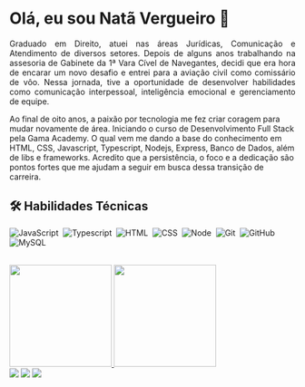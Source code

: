 
<h1>Olá, eu sou Natã Vergueiro 👋</h1>
<p align="justify">
Graduado em Direito, atuei nas áreas Jurídicas, Comunicação e Atendimento de diversos setores. Depois de alguns anos trabalhando na assesoria de Gabinete da 1ª Vara Cível de Navegantes, decidi que era hora de encarar um novo desafio e entrei para a aviação civil como comissário de vôo. Nessa jornada, tive a oportunidade de desenvolver habilidades como comunicação interpessoal, inteligência emocional e gerenciamento de equipe. 

Ao final de oito anos, a paixão por tecnologia me fez criar coragem para mudar novamente de área. Iniciando o curso de Desenvolvimento Full Stack pela Gama Academy. O qual vem me dando a base do conhecimento em HTML, CSS, Javascript, Typescript, Nodejs, Express, Banco de Dados, além de libs e frameworks. Acredito que a persistência, o foco e a dedicação são pontos fortes que me ajudam a seguir em busca dessa transição de carreira.
</p>

<div>
  <h2>🛠 Habilidades Técnicas</h2>

![JavaScript](https://img.shields.io/badge/-JavaScript-05122A?style=flat&logo=javascript)&nbsp;
![Typescript](https://img.shields.io/badge/-Typescript-05122A?style=flat&logo=typescript)&nbsp;
![HTML](https://img.shields.io/badge/-HTML-05122A?style=flat&logo=HTML5)&nbsp;
![CSS](https://img.shields.io/badge/-CSS-05122A?style=flat&logo=CSS3&logoColor=1572B6)&nbsp;
![Node](https://img.shields.io/badge/-Node-05122A?style=flat&logo=node.js)&nbsp;
![Git](https://img.shields.io/badge/-Git-05122A?style=flat&logo=git)&nbsp;
![GitHub](https://img.shields.io/badge/-GitHub-05122A?style=flat&logo=github)&nbsp;
![MySQL](https://img.shields.io/badge/-MySQL-05122A?style=flat&logo=mysql)

<br>
</div>

<div>
  <a href="https://github.com/DEVergueiro">
    <img height="180em"
      src="https://github-readme-stats.vercel.app/api?username=DEVergueiro&show_icons=true&theme=dracula&include_all_commits=true&count_private=true" />
    <img height="180em"
      src="https://github-readme-stats.vercel.app/api/top-langs/?username=DEVergueiro&layout=compact&langs_count=7&theme=dracula" />
</div>
 
<div> 
  <a href="https://instagram.com/n.vergueiro" target="_blank"><img src="https://img.shields.io/badge/-Instagram-%23E4405F?style=for-the-badge&logo=instagram&logoColor=white" target="_blank"></a>
  <a href = "mailto:ntvergueiro@gmail.com"><img src="https://img.shields.io/badge/-Gmail-%23333?style=for-the-badge&logo=gmail&logoColor=white" target="_blank"></a>
  <a href="https://www.linkedin.com/in/devergueiro/" target="_blank"><img src="https://img.shields.io/badge/-LinkedIn-%230077B5?style=for-the-badge&logo=linkedin&logoColor=white" target="_blank"></a>
  </div>

